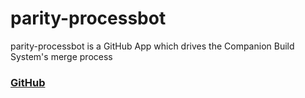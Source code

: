 # parity-processbot

parity-processbot is a GitHub App which drives the Companion Build System's merge process

### [GitHub](https://github.com/paritytech/parity-processbot)
